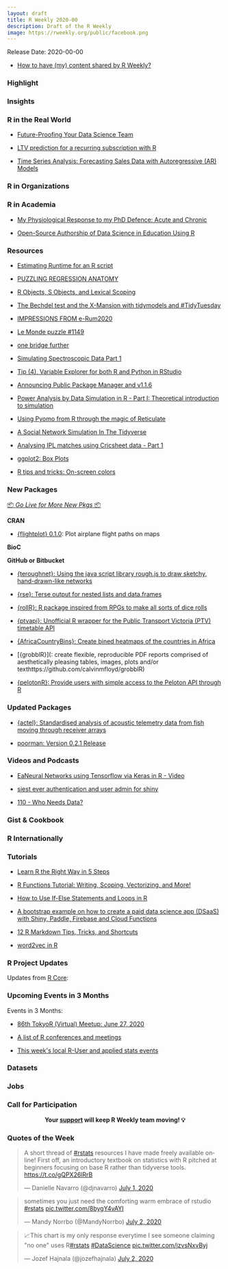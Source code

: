 ```yaml
---
layout: draft
title: R Weekly 2020-00
description: Draft of the R Weekly
image: https://rweekly.org/public/facebook.png
---
```


Release Date: 2020-00-00

+ [How to have (my) content shared by R Weekly?](https://github.com/rweekly/rweekly.org#how-to-have-my-content-shared-by-r-weekly)


###  Highlight



### Insights



### R in the Real World

+ [Future-Proofing Your Data Science Team](https://blog.rstudio.com/2020/06/30/future-proofing-your-data-science-team/)

+ [LTV prediction for a recurring subscription with R](https://www.analyzecore.com/2018/09/19/ltv-prediction-for-a-recurring-subscription-with-r/)

+ [Time Series Analysis: Forecasting Sales Data with Autoregressive (AR) Models](https://blog.ephorie.de/time-series-analysis-forecasting-sales-data-with-autoregressive-ar-models)


###  R in Organizations



###  R in Academia

+ [My Physiological Response to my PhD Defence: Acute and Chronic](https://www.granvillematheson.com/post/self-portrait/)

+ [Open-Source Authorship of Data Science in Education Using R](https://rviews.rstudio.com/2020/07/01/open-source-authorship-of-data-science-in-education-using-r/)


###  Resources

+ [Estimating Runtime for an R script](https://lgreski.github.io/dsdepot/2020/07/01/estimating-R-script-runtime.html)

+ [PUZZLING REGRESSION ANATOMY](http://skranz.github.io//r/2020/07/01/PuzzlingRegressionAnatomy.html)

+ [R Objects, S Objects, and Lexical Scoping](https://lgreski.github.io/dsdepot/2020/06/28/rObjectsSObjectsAndScoping.html)

+ [The Bechdel test and the X-Mansion with tidymodels and #TidyTuesday](https://juliasilge.com/blog/uncanny-xmen/)

+ [IMPRESSIONS FROM e-Rum2020](https://mirai-solutions.ch/news/2020/06/30/erum2020-impressions/)

+ [Le Monde puzzle #1149](https://xianblog.wordpress.com/2020/07/01/le-monde-puzzle-1149/)

+ [one bridge further](https://xianblog.wordpress.com/2020/06/30/43135/)

+ [Simulating Spectroscopic Data Part 1](https://chemospec.org/2020/06/28/p15/)

+ [Tip (4), Variable Explorer for both R and Python in RStudio](https://costaleconomist.blogspot.com/2020/07/tip-4-variable-explorer-for-both-r-and.html)

+ [Announcing Public Package Manager and v1.1.6](https://blog.rstudio.com/2020/07/01/announcing-public-package-manager/)

+ [Power Analysis by Data Simulation in R - Part I: Theoretical introduction to simulation](https://julianquandt.com/post/power-analysis-by-data-simulation-in-r-part-i/)

+ [Using Pyomo from R through the magic of Reticulate](http://www.notesofdabbler.com/2020/07/01/rpyomo/)

+ [A Social Network Simulation In The Tidyverse](https://www.statworx.com/de/blog/a-social-network-simulation-in-the-tidyverse/)

+ [Analysing IPL matches using Cricsheet data - Part 1](https://www.radmuzom.com/2018/01/01/analysing-ipl-matches-using-cricsheet-data-part-1/)

+ [ggplot2: Box Plots](https://blog.rsquaredacademy.com/ggplot2-box-plots/)

+ [R tips and tricks: On-screen colors](https://eranraviv.com/r-tips-tricks-screen-colors/)


###  New Packages

<p class="added-hostname"><a href="https://rweekly.org/live" target="_blank" class="externalLink">📦 <i>Go Live for More New Pkgs</i> 📦</a></p>

**CRAN**

+ [{flightplot} 0.1.0](https://cran.r-project.org/package=flightplot): Plot airplane flight paths on maps




**BioC**



**GitHub or Bitbucket**

+ [{teroughnet}: Using the java script library rough.js to draw sketchy, hand-drawn-like networks](https://github.com/schochastics/roughnet)

+ [{rse}: Terse output for nested lists and data.frames](https://coolbutuseless.github.io/2020/07/01/introducing-terse-a-package-for-compact-output-of-lists-and-data.frames/)

+ [{rollR}: R package inspired from RPGs to make all sorts of dice rolls](https://github.com/Felixmil/rollR)

+ [{ptvapi}: Unofficial R wrapper for the Public Transport Victoria (PTV) timetable API](https://github.com/mdneuzerling/ptvapi/)

+ [{AfricaCountryBins}: Create bined heatmaps of the countries in Africa](https://github.com/delabj/AfricaCountryBins)

+ [{grobblR}](: create flexible, reproducible PDF reports comprised of aesthetically pleasing tables, images, plots and/or texthttps://github.com/calvinmfloyd/grobblR)

+ [{pelotonR}: Provide users with simple access to the Peloton API through R](https://lgellis.github.io/pelotonR/)

### Updated Packages

+ [{actel}: Standardised analysis of acoustic telemetry data from fish moving through receiver arrays ](https://github.com/hugomflavio/actel)

+ [poorman: Version 0.2.1 Release](https://nathaneastwood.github.io/2020/07/01/poorman-version-0.2.1-release/)

###  Videos and Podcasts

+ [EaNeural Networks using Tensorflow via Keras in R - Video](http://r-addict.com/2020/06/29/Keras-Video.html)

+ [siest ever authentication and user admin for shiny](https://www.tychobra.com/posts/2020-06-30-introducing-polished-tech/)

+ [110 - Who Needs Data?](http://nssdeviations.com/)


### Gist & Cookbook



### R Internationally



###  Tutorials

+ [Learn R the Right Way in 5 Steps](https://www.dataquest.io/blog/learn-r-for-data-science/)

+ [R Functions Tutorial: Writing, Scoping, Vectorizing, and More!](https://www.dataquest.io/blog/r-functions-tutorial/)

+ [How to Use If-Else Statements and Loops in R](https://www.dataquest.io/blog/control-structures-in-r-using-loops-and-if-else-statements/)

+ [A bootstrap example on how to create a paid data science app (DSaaS) with Shiny, Paddle, Firebase and Cloud Functions](https://code.markedmondson.me/datascience-aas/)

+ [12 R Markdown Tips, Tricks, and Shortcuts](https://www.dataquest.io/blog/r-markdown-tips-tricks-and-shortcuts/)

+ [word2vec in R](https://www.bnosac.be/index.php/blog/100-word2vec-in-R)


<!--<div class="post-more-begin></div><div class="post-more-end"></div>-->

###  R Project Updates

Updates from [R Core](http://developer.r-project.org/blosxom.cgi/R-devel/NEWS):


###  Upcoming Events in 3 Months

Events in 3 Months:

+ [86th TokyoR (Virtual) Meetup: June 27, 2020](https://tokyor.connpass.com/event/178741/)

+ [A list of R conferences and meetings](https://jumpingrivers.github.io/meetingsR/events.html)

+ [This week's local R-User and applied stats events](https://community.rstudio.com/c/irl)


### Datasets

### Jobs




###  Call for Participation


<p class="hide-support added-hostname support-rweekly" style="text-align: center;font-weight: bold;">Your <a class="non-visited externalLink" href="https://www.patreon.com/rweekly" onclick="pas(this)">support</a> will keep R Weekly team moving! 💡</p>

###  Quotes of the Week

<blockquote class="twitter-tweet"><p lang="en" dir="ltr">A short thread of <a href="https://twitter.com/hashtag/rstats?src=hash&amp;ref_src=twsrc%5Etfw">#rstats</a> resources I have made freely available online! First off, an introductory textbook on statistics with R pitched at beginners focusing on base R rather than tidyverse tools. <a href="https://t.co/gQPX26lRrB">https://t.co/gQPX26lRrB</a></p>&mdash; Danielle Navarro (@djnavarro) <a href="https://twitter.com/djnavarro/status/1278470778879569920?ref_src=twsrc%5Etfw">July 1, 2020</a></blockquote> <script async src="https://platform.twitter.com/widgets.js" charset="utf-8"></script>

<blockquote class="twitter-tweet"><p lang="en" dir="ltr">sometimes you just need the comforting warm embrace of rstudio <a href="https://twitter.com/hashtag/rstats?src=hash&amp;ref_src=twsrc%5Etfw">#rstats</a> <a href="https://t.co/8bygY4vAYI">pic.twitter.com/8bygY4vAYI</a></p>&mdash; Mandy Norrbo (@MandyNorrbo) <a href="https://twitter.com/MandyNorrbo/status/1278655165407649798?ref_src=twsrc%5Etfw">July 2, 2020</a></blockquote> <script async src="https://platform.twitter.com/widgets.js" charset="utf-8"></script>

<blockquote class="twitter-tweet"><p lang="en" dir="ltr">📈This chart is my only response everytime I see someone claiming &quot;no one&quot; uses R<a href="https://twitter.com/hashtag/rstats?src=hash&amp;ref_src=twsrc%5Etfw">#rstats</a> <a href="https://twitter.com/hashtag/DataScience?src=hash&amp;ref_src=twsrc%5Etfw">#DataScience</a> <a href="https://t.co/jzvsNxvByj">pic.twitter.com/jzvsNxvByj</a></p>&mdash; Jozef Hajnala (@jozefhajnala) <a href="https://twitter.com/jozefhajnala/status/1278769817303027715?ref_src=twsrc%5Etfw">July 2, 2020</a></blockquote> <script async src="https://platform.twitter.com/widgets.js" charset="utf-8"></script>
